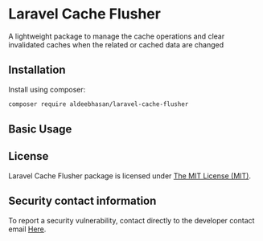 Laravel Cache Flusher
=====
A lightweight package to manage the cache operations and clear invalidated caches when the related or cached data are changed

Installation
------------

Install using composer:

```bash
composer require aldeebhasan/laravel-cache-flusher
```

Basic Usage
-----------

## License

Laravel Cache Flusher package is licensed under [The MIT License (MIT)](LICENSE).

## Security contact information

To report a security vulnerability, contact directly to the developer contact email [Here](mailto:aldeeb.91@gmail.com).
